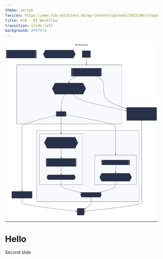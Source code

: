 ```yaml
---
theme: seriph
favicon: https://www.fcb-solutions.de/wp-content/uploads/2022/06/cropped-Logo_Blau-192x192.png
title: FCB - KI Workflow
transition: slide-left
background: #f9f5f4
---
```


<style>
/* Hack to make the big mermaid diagram scrollable */
.slidev-layout {
    overflow: scroll;
}
</style>

<div>
<img src="./public/diagram.svg" alt="triangle with all three sides equal" />
</div>

---

# Hello

Second slide

